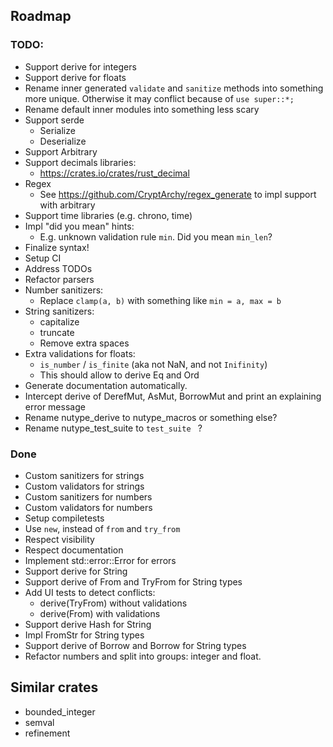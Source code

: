 ## Roadmap

### TODO:
* Support derive for integers
* Support derive for floats
* Rename inner generated `validate` and `sanitize` methods into something more unique. Otherwise it may conflict because of `use super::*;`
* Rename default inner modules into something less scary
* Support serde
  * Serialize
  * Deserialize
* Support Arbitrary
* Support decimals libraries:
  * https://crates.io/crates/rust_decimal
* Regex
  * See https://github.com/CryptArchy/regex_generate to impl support with arbitrary
* Support time libraries (e.g. chrono, time)
* Impl  "did you mean" hints:
  * E.g. unknown validation rule `min`. Did you mean `min_len`?
* Finalize syntax!
* Setup CI
* Address TODOs
* Refactor parsers
* Number sanitizers:
  * Replace `clamp(a, b)` with something like `min = a, max = b`
* String sanitizers:
  * capitalize
  * truncate
  * Remove extra spaces
* Extra validations for floats:
  * `is_number` / `is_finite` (aka not NaN, and not `Inifinity`)
  * This should allow to derive Eq and Ord
* Generate documentation automatically.
* Intercept derive of DerefMut, AsMut, BorrowMut and print an explaining error message
* Rename nutype_derive to nutype_macros or something else?
* Rename nutype_test_suite to `test_suite ` ?


### Done
* Custom sanitizers for strings
* Custom validators for strings
* Custom sanitizers for numbers
* Custom validators for numbers
* Setup compiletests
* Use `new`, instead of `from` and `try_from`
* Respect visibility
* Respect documentation
* Implement std::error::Error for errors
* Support derive for String
* Support derive of From and TryFrom for String types
* Add UI tests to detect conflicts:
  * derive(TryFrom) without validations
  * derive(From) with validations
* Support derive Hash for String
* Impl FromStr for String types
* Support derive of Borrow<str> and Borrow<String> for String types
* Refactor numbers and split into groups: integer and float.



## Similar crates

* bounded_integer
* semval
* refinement
